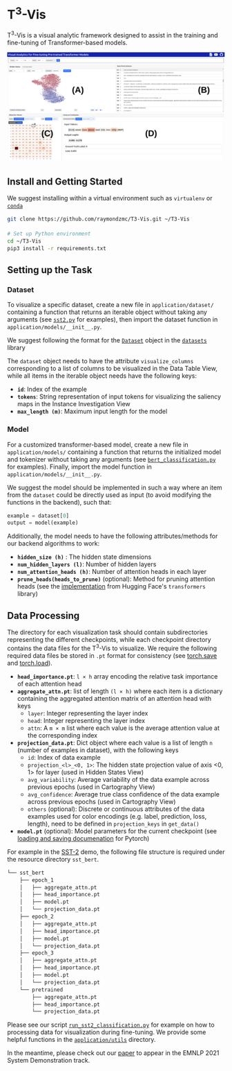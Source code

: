 # T<sup>3</sup>-Vis

T<sup>3</sup>-Vis is a visual analytic framework designed to assist in the training and fine-tuning of Transformer-based models.

![T3-Vis Interface Teaser](documentation/images/teaser.png)


## Install and Getting Started

We suggest installing within a virtual environment such as `virtualenv` or [`conda`](https://docs.conda.io/en/latest/)

```sh
git clone https://github.com/raymondzmc/T3-Vis.git ~/T3-Vis

# Set up Python environment
cd ~/T3-Vis
pip3 install -r requirements.txt
```

## Setting up the Task

### Dataset
To visualize a specific dataset, create a new file in `application/dataset/` containing a function that returns an iterable object without taking any arguments (see [`sst2.py`](application/dataset/sst2.py) for examples), then import the dataset function in `application/models/__init__.py`. 

We suggest following the format for the [`Dataset`](https://huggingface.co/docs/datasets/access.html) object in the [`datasets`](https://huggingface.co/docs/datasets/index.html) library

The `dataset` object needs to have the attribute `visualize_columns` corresponding to a list of columns to be visualized in the Data Table View, while all items in the iterable object needs have the following keys:

* __`id`__: Index of the example
* __`tokens`__: String representation of input tokens for visualizing the saliency maps in the Instance Investigation View
* __`max_length (m)`__: Maximum input length for the model

### Model

For a customized transformer-based model, create a new file in `application/models/` containing a function that returns the initialized model and tokenizer without taking any arguments (see [`bert_classification.py`](application/models/bert_classification.py) <!-- and [`bert_sum.py`](application/models/bert_sum.py)  --> for examples). Finally, import the model function in `application/models/__init__.py`.

We suggest the model should be implemented in such a way where an item from the `dataset` could be directly used as input (to avoid modifying the functions in the backend), such that:
```python
example = dataset[0]
output = model(example)
```

Additionally, the model needs to have the following attributes/methods for our backend algorithms to work:

* __`hidden_size (h)`__ : The hidden state dimensions
* __`num_hidden_layers (l)`__: Number of hidden layers
* __`num_attention_heads (h)`__: Number of attention heads in each layer
* __`prune_heads(heads_to_prune)`__ (optional): Method for pruning attention heads (see the [implementation](https://huggingface.co/transformers/main_classes/model.html?highlight=prune_heads#transformers.PreTrainedModel.prune_heads) from Hugging Face's `transformers` library)

## Data Processing
The directory for each visualization task should contain subdirectories representing the different checkpoints, while each checkpoint directory contains the data files for the T<sup>3</sup>-Vis to visualize. We require the following required data files be stored in `.pt` format for consistency (see [torch.save](https://pytorch.org/docs/stable/generated/torch.save.html) and [torch.load](https://pytorch.org/docs/stable/generated/torch.load.html)). 
* __`head_importance.pt`__: `l × h` array encoding the relative task importance of each attention head 
* __`aggregate_attn.pt`__: list of length `(l × h)` where each item is a dictionary containing the aggregated attention matrix of an attention head with keys
  * `layer`: Integer representing the layer index
  * `head`: Integer representing the layer index
  * `attn`: A `m × m` list where each value is the average attention value at the corresponding index
* __`projection_data.pt`__: Dict object where each value is a list of length `n` (number of examples in dataset), with the following keys
  * `id`: Index of data example
  * `projection_<l>_<0, 1>`: The hidden state projection value of axis <0, 1> for layer <l> (used in Hidden States View)
  * `avg_variability`: Average variability of the data example across previous epochs  (used in Cartography View)
  * `avg_confidence`: Average true class confidence of the data example across previous epochs  (used in Cartography View)
  * `others` (optional): Discrete or continuous attributes of the data examples used for color encodings (e.g. label, prediction, loss, length), need to be defined in `projection_keys` in `get_data()`
* __`model.pt`__ (optional): Model parameters for the current checkpoint (see [loading and saving documenation](https://pytorch.org/tutorials/beginner/saving_loading_models.html) for Pytorch)

For example in the [SST-2](https://huggingface.co/datasets/sst) demo, the following file structure is required under the resource directory `sst_bert`.
```bash
└── sst_bert
    ├── epoch_1
    │   ├── aggregate_attn.pt
    │   ├── head_importance.pt
    │   ├── model.pt
    │   └── projection_data.pt
    ├── epoch_2
    │   ├── aggregate_attn.pt
    │   ├── head_importance.pt
    │   ├── model.pt
    │   └── projection_data.pt
    ├── epoch_3
    │   ├── aggregate_attn.pt
    │   ├── head_importance.pt
    │   ├── model.pt
    │   └── projection_data.pt
    └── pretrained
        ├── aggregate_attn.pt
        ├── head_importance.pt
        └── projection_data.pt
```
Please see our script [`run_sst2_classification.py`](application/run_sst2_classification.py) for example on how to processing data for visualization during fine-tuning. We provide some helpful functions in the [`application/utils`](application/utils) directory.

In the meantime, please check out our [paper](https://arxiv.org/abs/2108.13587) to appear in the EMNLP 2021 System Demonstration track.
